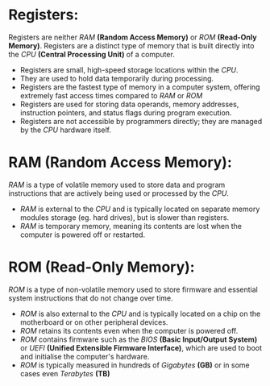 # Registers:
Registers are neither *RAM* **(Random Access Memory)** or *ROM* **(Read-Only Memory)**. Registers are a distinct type of memory that is built directly into the *CPU* **(Central Processing Unit)** of a computer.

- Registers are small, high-speed storage locations within the *CPU*.
- They are used to hold data temporarily during processing.
- Registers are the fastest type of memory in a computer system, offering extremely fast access times compared to *RAM* or *ROM*
- Registers are used for storing data operands, memory addresses, instruction pointers, and status flags during program execution.
- Registers are not accessible by programmers directly; they are managed by the *CPU* hardware itself.

# RAM (Random Access Memory):
*RAM* is a type of volatile memory used to store data and program instructions that are actively being used or processed by the *CPU*.
- *RAM* is external to the *CPU* and is typically located on separate memory modules storage (eg. hard drives), but is slower than registers.
- *RAM* is temporary memory, meaning its contents are lost when the computer is powered off or restarted.

# ROM (Read-Only Memory):
*ROM* is a type of non-volatile memory used to store firmware and essential system instructions that do not change over time.
- *ROM* is also external to the *CPU* and is typically located on a chip on the motherboard or on other peripheral devices.
- *ROM* retains its contents even when the computer is powered off.
- *ROM* contains firmware such as the *BIOS* **(Basic Input/Output System)** or *UEFI* **(Unified Extensible Firmware Interface)**, which are used to boot and initialise the computer's hardware.
- *ROM* is typically measured in hundreds of *Gigabytes* **(GB)** or in some cases even *Terabytes* **(TB)**
